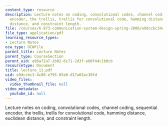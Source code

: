 ```yaml
---
content_type: resource
description: Lecture notes on coding, convolutional codes, channel coding, sequential
  encoder, the trellis, trellis for convolutional code, hamming distance, euclidean
  distance, and constraint length.
file: /courses/6-973-communication-system-design-spring-2006/e9dccbc34c08e79585e0d17a03ac30fd_lecture_11.pdf
file_type: application/pdf
learning_resource_types:
- Lecture Notes
ocw_type: OCWFile
parent_title: Lecture Notes
parent_type: CourseSection
parent_uid: a96a72a7-2b02-6c71-2d3f-e80f44c1b0cb
resourcetype: Document
title: lecture_11.pdf
uid: e9dccbc3-4c08-e795-85e0-d17a03ac30fd
video_files:
  video_thumbnail_file: null
video_metadata:
  youtube_id: null
---
```

Lecture notes on coding, convolutional codes, channel coding, sequential encoder, the trellis, trellis for convolutional code, hamming distance, euclidean distance, and constraint length.

